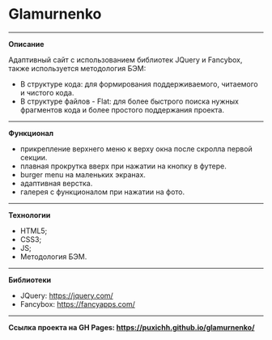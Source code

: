 # Glamurnenko
---
**Описание**

Адаптивный сайт с использованием библиотек JQuery и Fancybox, также используется методология БЭМ:
- В структуре кода: для формирования поддерживаемого, читаемого и чистого кода.
- В структуре файлов - Flat: для более быстрого поиска нужных фрагментов кода и более простого поддержания проекта.
---
**Функционал**
- прикрепление верхнего меню к верху окна после скролла первой секции.
- плавная прокрутка вверх при нажатии на кнопку в футере.
- burger menu на маленьких экранах.
- адаптивная верстка.
- галерея с функционалом при нажатии на фото.
---
**Технологии**
- HTML5;
- CSS3;
- JS;
- Методология БЭМ.
---
**Библиотеки**
- JQuery: https://jquery.com/
- Fancybox: https://fancyapps.com/
---
**Ссылка проекта на GH Pages: https://puxichh.github.io/glamurnenko/**